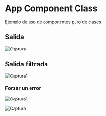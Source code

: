 # App Component Class
Ejemplo de uso de componentes puro de clases

## Salida
![Captura](https://user-images.githubusercontent.com/7141537/154348020-82d93d62-b8e6-4c6b-8b11-16c35cd40a83.PNG)

## Salida filtrada
![Captura1](https://user-images.githubusercontent.com/7141537/154348023-4b4af787-1585-496f-90f1-faf224b6f38f.PNG)

### Forzar un error
![Captura1](https://user-images.githubusercontent.com/7141537/154350054-7332f1b1-de1b-4aca-881c-957897302182.PNG)

![Captura](https://user-images.githubusercontent.com/7141537/154350059-d0fb0e0e-b56a-48db-9a0d-e410e268ca1e.PNG)
